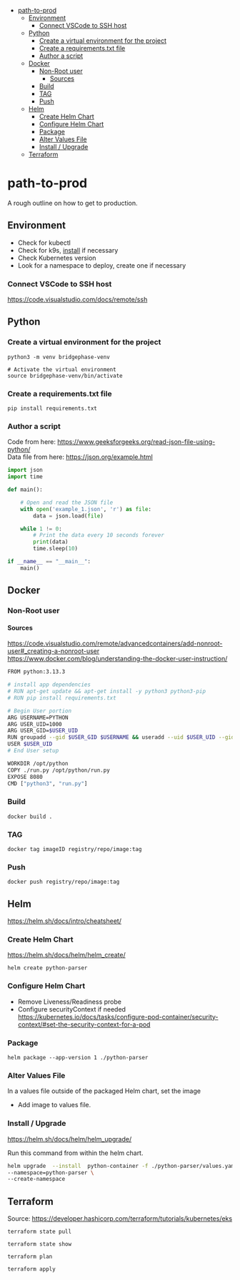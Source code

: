 - [path-to-prod](#path-to-prod)
  - [Environment](#environment)
    - [Connect VSCode to SSH host](#connect-vscode-to-ssh-host)
  - [Python](#python)
    - [Create a virtual environment for the project](#create-a-virtual-environment-for-the-project)
    - [Create a requirements.txt file](#create-a-requirementstxt-file)
    - [Author a script](#author-a-script)
  - [Docker](#docker)
    - [Non-Root user](#non-root-user)
      - [Sources](#sources)
    - [Build](#build)
    - [TAG](#tag)
    - [Push](#push)
  - [Helm](#helm)
    - [Create Helm Chart](#create-helm-chart)
    - [Configure Helm Chart](#configure-helm-chart)
    - [Package](#package)
    - [Alter Values File](#alter-values-file)
    - [Install / Upgrade](#install--upgrade)
  - [Terraform](#terraform)


# path-to-prod
A rough outline on how to get to production. 

## Environment

- Check for kubectl
- Check for k9s, [install](https://github.com/derailed/k9s/releases) if necessary
- Check Kubernetes version
- Look for a namespace to deploy, create one if necessary

### Connect VSCode to SSH host
https://code.visualstudio.com/docs/remote/ssh


## Python

### Create a virtual environment for the project

```
python3 -m venv bridgephase-venv

# Activate the virtual environment
source bridgephase-venv/bin/activate
```

### Create a requirements.txt file

```
pip install requirements.txt
```

### Author a script

Code from here: https://www.geeksforgeeks.org/read-json-file-using-python/  
Data file from here: https://json.org/example.html  

``` python
import json
import time

def main():

    # Open and read the JSON file
    with open('example_1.json', 'r') as file:
        data = json.load(file)

    while 1 != 0:
        # Print the data every 10 seconds forever
        print(data)
        time.sleep(10)

if __name__ == "__main__":
    main()
```



## Docker

### Non-Root user
#### Sources
https://code.visualstudio.com/remote/advancedcontainers/add-nonroot-user#_creating-a-nonroot-user
https://www.docker.com/blog/understanding-the-docker-user-instruction/  

``` bash
FROM python:3.13.3

# install app dependencies
# RUN apt-get update && apt-get install -y python3 python3-pip
# RUN pip install requirements.txt

# Begin User portion
ARG USERNAME=PYTHON
ARG USER_UID=1000
ARG USER_GID=$USER_UID
RUN groupadd --gid $USER_GID $USERNAME && useradd --uid $USER_UID --gid $USER_GID -m $USERNAME
USER $USER_UID
# End User setup

WORKDIR /opt/python
COPY ./run.py /opt/python/run.py
EXPOSE 8080
CMD ["python3", "run.py"]
```

### Build
`docker build .`

### TAG
` docker tag imageID registry/repo/image:tag `

### Push
` docker push registry/repo/image:tag `


## Helm

https://helm.sh/docs/intro/cheatsheet/

### Create Helm Chart
https://helm.sh/docs/helm/helm_create/

```
helm create python-parser
```

### Configure Helm Chart
- Remove Liveness/Readiness probe
- Configure securityContext if needed https://kubernetes.io/docs/tasks/configure-pod-container/security-context/#set-the-security-context-for-a-pod


### Package

```
helm package --app-version 1 ./python-parser
```

### Alter Values File
In a values file outside of the packaged Helm chart, set the image

- Add image to values file.

### Install / Upgrade 

https://helm.sh/docs/helm/helm_upgrade/

Run this command from within the helm chart. 

``` bash
helm upgrade  --install  python-container -f ./python-parser/values.yaml python-parser-0.1.0.tgz \
--namespace=python-parser \
--create-namespace
```



## Terraform 

Source: https://developer.hashicorp.com/terraform/tutorials/kubernetes/eks

```
terraform state pull

terraform state show

terraform plan

terraform apply
```

